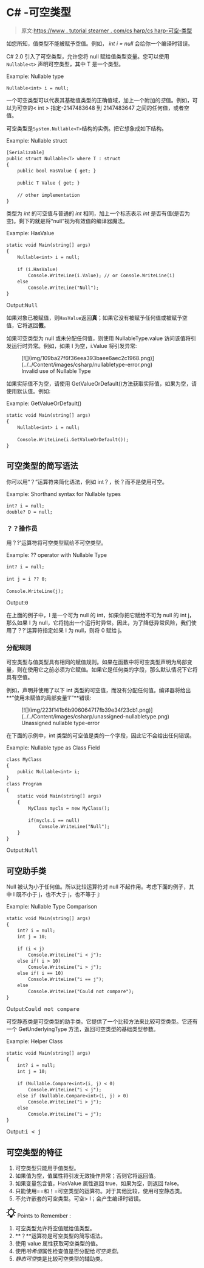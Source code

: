 # C# -可空类型

> 原文:[https://www . tutorial stearner . com/cs harp/cs harp-可空-类型](https://www.tutorialsteacher.com/csharp/csharp-nullable-types)

如您所知，值类型不能被赋予空值。例如， *int i = null* 会给你一个编译时错误。

C# 2.0 引入了可空类型，允许您将 null 赋给值类型变量。您可以使用`Nullable<t>` 声明可空类型，其中 T 是一个类型。

Example: Nullable type

```
Nullable<int> i = null; 
```

一个可空类型可以代表其基础值类型的正确值域，加上一个附加的*空*值。例如，可以为可空的< int > 指定-2147483648 到 2147483647 之间的任何值，或者空值。

可空类型是`System.Nullable<T>`结构的实例。把它想象成如下结构。

Example: Nullable struct

```
[Serializable]
public struct Nullable<T> where T : struct
{        
    public bool HasValue { get; }

    public T Value { get; }

    // other implementation
} 
```

类型为 *int* 的可空值与普通的 *int* 相同，加上一个标志表示 *int* 是否有值(是否为空)。剩下的就是将“null”视为有效值的编译器魔法。

Example: HasValue

```
static void Main(string[] args)
{
    Nullable<int> i = null;

    if (i.HasValue)
        Console.WriteLine(i.Value); // or Console.WriteLine(i)
    else
        Console.WriteLine("Null");
} 
```

Output:<samp>Null</samp>

如果对象已被赋值，则`HasValue`返回**真**；如果它没有被赋予任何值或被赋予空值，它将返回**假**。

如果可空类型为 null 或未分配任何值，则使用 NullableType.value 访问该值将引发运行时异常。例如，如果 I 为空，i.Value 将引发异常:

<figure>[![](img/109ba27f6f36eea393baee6aec2c1968.png)](../../Content/images/csharp/nullabletype-error.png)

<figcaption>Invalid use of Nullable Type</figcaption>

</figure>

如果实际值不为空，请使用 GetValueOrDefault()方法获取实际值，如果为空，请使用默认值。例如:

Example: GetValueOrDefault()

```
static void Main(string[] args)
{
    Nullable<int> i = null;

    Console.WriteLine(i.GetValueOrDefault()); 
} 
```

## 可空类型的简写语法

你可以用“？”运算符来简化语法，例如 int？，长？而不是使用可空<t>。</t>

Example: Shorthand syntax for Nullable types

```
int? i = null;
double? D = null; 
```

### ？？操作员

用？?'运算符将可空类型赋给不可空类型。

Example: ?? operator with Nullable Type

```
int? i = null;

int j = i ?? 0;

Console.WriteLine(j); 
```

Output:<samp>0</samp>

在上面的例子中，I 是一个可为 null 的 int，如果你把它赋给不可为 null 的 int j，那么如果 I 为 null，它将抛出一个运行时异常。因此，为了降低异常风险，我们使用了？?'运算符指定如果 I 为 null，则将 0 赋给 j。

### 分配规则

可空类型与值类型具有相同的赋值规则。如果在函数中将可空类型声明为局部变量，则在使用它之前必须为它赋值。如果它是任何类的字段，那么默认情况下它将具有空值。

例如，声明并使用了以下 int 类型的可空值，而没有分配任何值。编译器将给出**“使用未赋值的局部变量‘I’”**错误:

<figure>[![](img/223f141b6b906064717fb39e34f23cb1.png)](../../Content/images/csharp/unassigned-nullabletype.png)

<figcaption>Unassigned nullable type-error</figcaption>

</figure>

在下面的示例中，int 类型的可空值是类的一个字段，因此它不会给出任何错误。

Example: Nullable type as Class Field

```
class MyClass
{
    public Nullable<int> i;
}
class Program
{
    static void Main(string[] args)
    {
        MyClass mycls = new MyClass();

        if(mycls.i == null)
            Console.WriteLine("Null");
    }
} 
```

Output:<samp>Null</samp>

## 可空助手类

Null 被认为小于任何值。所以比较运算符对 null 不起作用。考虑下面的例子，其中 I 既不小于 j，也不大于 j，也不等于 j:

Example: Nullable Type Comparison

```
static void Main(string[] args)
{
    int? i = null;
    int j = 10;

    if (i < j)
        Console.WriteLine("i < j");
    else if( i > 10)
        Console.WriteLine("i > j");
    else if( i == 10)
        Console.WriteLine("i == j");
    else
        Console.WriteLine("Could not compare");
} 
```

Output:<samp>Could not compare</samp>

可空静态类是可空类型的助手类。它提供了一个比较方法来比较可空类型。它还有一个 GetUnderlyingType 方法，返回可空类型的基础类型参数。

Example: Helper Class

```
static void Main(string[] args)
{
    int? i = null;
    int j = 10;

    if (Nullable.Compare<int>(i, j) < 0)
        Console.WriteLine("i < j");
    else if (Nullable.Compare<int>(i, j) > 0)
        Console.WriteLine("i > j");
    else
        Console.WriteLine("i = j");
} 

```

Output:<samp>i < j</samp>

## 可空类型的特征

1.  可空类型只能用于值类型。
2.  如果值为空，值属性将引发无效操作异常；否则它将返回值。
3.  如果变量包含值，HasValue 属性返回 true，如果为空，则返回 false。
4.  只能使用==和！=可空类型的运算符。对于其他比较，使用可空静态类。
5.  不允许嵌套的可空类型。可空<nullable>> I；会产生编译时错误。</nullable>

![](img/85db52f5404f0c468e1b194aa487d6a1.png)  Points to Remember :

1.  可空<t>类型允许将空值赋给值类型。</t>
2.  **？**运算符是可空类型的简写语法。
3.  使用 value 属性获取可空类型的值。
4.  使用*哈希值*属性检查值是否分配给*可空类型*。
5.  *静态可空*类是比较可空类型的辅助类。